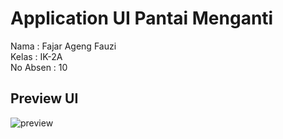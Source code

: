 # Application UI Pantai Menganti

Nama : Fajar Ageng Fauzi<br>
Kelas : IK-2A <br>
No Absen : 10 <br>

## Preview UI

![preview](blob:https://web.whatsapp.com/9712d0d9-740f-41f7-90d3-6afc94aef277)
